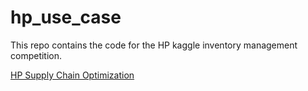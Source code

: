 # hp_use_case

This repo contains the code for the HP kaggle inventory management competition.  

[HP Supply Chain Optimization](https://www.kaggle.com/competitions/hp-supply-chain-optimization/overview)